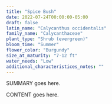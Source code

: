 ```yaml
---
title: "Spice Bush"
date: 2022-07-24T00:00:00-05:00
draft: false
latin_name: "Calycanthus occidentalis"
family_name: "Calycanthaceae"
plant_type: "Shrub (evergreen)"
bloom_time: "Summer"
flower_color: "Burgundy"
size_at_maturity: "7-12 ft"
water_needs: "Low"
additional_characteristices_notes: ""
---
```


SUMMARY goes here.

<!--more-->

CONTENT goes here.